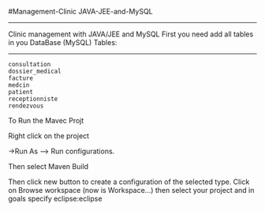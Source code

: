 #Management-Clinic JAVA-JEE-and-MySQL
************************************
Clinic management with JAVA/JEE and MySQL
First you need add all tables in you DataBase (MySQL) 
	Tables:
  *******
	consultation	 	
	dossier_medical	 	
	facture	 	
	medcin	 	
	patient	 	
	receptionniste	 	
	rendezvous	
   To Run the Mavec Projt
   
  Right click on the project

->Run As --> Run configurations.

Then select Maven Build

Then click new button to create a configuration of the selected type. 
Click on Browse workspace (now is Workspace...) then select your project and in goals specify eclipse:eclipse

